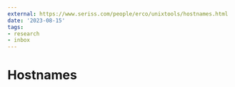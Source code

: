 ```yaml
---
external: https://www.seriss.com/people/erco/unixtools/hostnames.html
date: '2023-08-15'
tags:
- research
- inbox
---
```


# Hostnames
